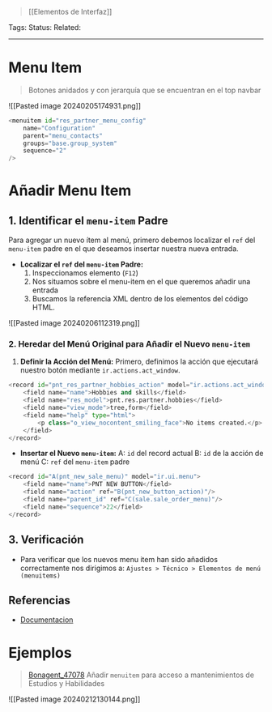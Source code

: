 > [[Elementos de Interfaz]]

Tags:
Status: 
Related: 

___
# Menu Item
> Botones anidados y con jerarquía que se encuentran en el top navbar

![[Pasted image 20240205174931.png]]

```python
<menuitem id="res_partner_menu_config"  
    name="Configuration"  
    parent="menu_contacts"  
    groups="base.group_system"  
    sequence="2"
/>
```

# Añadir Menu Item

## 1. Identificar el `menu-item` Padre

Para agregar un nuevo ítem al menú, primero debemos localizar el `ref` del `menu-item` padre en el que deseamos insertar nuestra nueva entrada.

- **Localizar el `ref` del `menu-item` Padre:**
  1. Inspeccionamos elemento (`F12`)
  2. Nos situamos sobre el menu-item en el que queremos añadir una entrada
  3. Buscamos la referencia XML dentro de los elementos del código HTML.

![[Pasted image 20240206112319.png]]

### 2. Heredar del Menú Original para Añadir el Nuevo `menu-item`

1. **Definir la Acción del Menú:**
	Primero, definimos la acción que ejecutará nuestro botón mediante `ir.actions.act_window`.

```python
<record id="pnt_res_partner_hobbies_action" model="ir.actions.act_window">  
    <field name="name">Hobbies and skills</field>  
    <field name="res_model">pnt.res.partner.hobbies</field>  
    <field name="view_mode">tree,form</field>  
    <field name="help" type="html">  
        <p class="o_view_nocontent_smiling_face">No items created.</p>  
    </field>  
</record>
```

- **Insertar el Nuevo `menu-item`:**
	A: `id` del record actual
	B: `id` de la acción de menú
	C: `ref` del `menu-item` padre 

```python
<record id="A(pnt_new_sale_menu)" model="ir.ui.menu">
    <field name="name">PNT NEW BUTTON</field>
    <field name="action" ref="B(pnt_new_button_action)"/>
    <field name="parent_id" ref="C(sale.sale_order_menu)"/>
    <field name="sequence">22</field>
</record>
```

## 3. Verificación

- Para verificar que los nuevos menu item han sido añadidos correctamente nos dirigimos a:
	`Ajustes > Técnico > Elementos de menú (menuitems)`

## Referencias

- [Documentacion](https://www.odoo.com/documentation/16.0/es/developer/howtos/website_themes/navigation.html?highlight=menu%20item#menu-item)


# Ejemplos

> [Bonagent_47078](https://github.com/puntsistemes/bona-gent_odoo/pull/44/commits/8378d1e09d1d3c4e87bd098ae3f39e6e1860696e#diff-b5e33d09ae27cb4b6b3a9c4affdf4f6543eeeda6e318583f8e8bf3c176f3007bR25-R54)
> Añadir `menuitem` para acceso a mantenimientos de Estudios y Habilidades

![[Pasted image 20240212130144.png]]